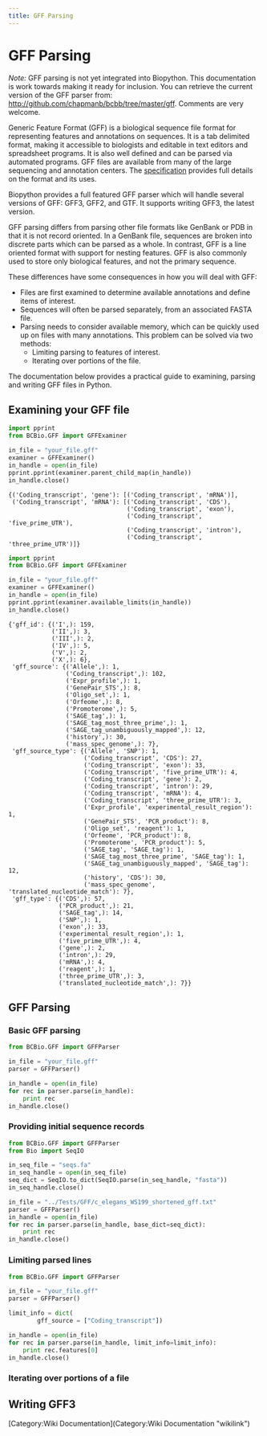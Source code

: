 ```yaml
---
title: GFF Parsing
---
```


GFF Parsing
===========

*Note:* GFF parsing is not yet integrated into Biopython. This
documentation is work towards making it ready for inclusion. You can
retrieve the current version of the GFF parser from:
<http://github.com/chapmanb/bcbb/tree/master/gff>. Comments are very
welcome.

Generic Feature Format (GFF) is a biological sequence file format for
representing features and annotations on sequences. It is a tab
delimited format, making it accessible to biologists and editable in
text editors and spreadsheet programs. It is also well defined and can
be parsed via automated programs. GFF files are available from many of
the large sequencing and annotation centers. The
[specification](http://www.sequenceontology.org/gff3.shtml) provides
full details on the format and its uses.

Biopython provides a full featured GFF parser which will handle several
versions of GFF: GFF3, GFF2, and GTF. It supports writing GFF3, the
latest version.

GFF parsing differs from parsing other file formats like GenBank or PDB
in that it is not record oriented. In a GenBank file, sequences are
broken into discrete parts which can be parsed as a whole. In contrast,
GFF is a line oriented format with support for nesting features. GFF is
also commonly used to store only biological features, and not the
primary sequence.

These differences have some consequences in how you will deal with GFF:

-   Files are first examined to determine available annotations and
    define items of interest.
-   Sequences will often be parsed separately, from an associated FASTA
    file.
-   Parsing needs to consider available memory, which can be quickly
    used up on files with many annotations. This problem can be solved
    via two methods:
    -   Limiting parsing to features of interest.
    -   Iterating over portions of the file.

The documentation below provides a practical guide to examining, parsing
and writing GFF files in Python.

Examining your GFF file
-----------------------

``` Python
import pprint
from BCBio.GFF import GFFExaminer

in_file = "your_file.gff"
examiner = GFFExaminer()
in_handle = open(in_file)
pprint.pprint(examiner.parent_child_map(in_handle))
in_handle.close()
```

    {('Coding_transcript', 'gene'): [('Coding_transcript', 'mRNA')],
     ('Coding_transcript', 'mRNA'): [('Coding_transcript', 'CDS'),
                                     ('Coding_transcript', 'exon'),
                                     ('Coding_transcript', 'five_prime_UTR'),
                                     ('Coding_transcript', 'intron'),
                                     ('Coding_transcript', 'three_prime_UTR')]}

``` Python
import pprint
from BCBio.GFF import GFFExaminer

in_file = "your_file.gff"
examiner = GFFExaminer()
in_handle = open(in_file)
pprint.pprint(examiner.available_limits(in_handle))
in_handle.close()
```

    {'gff_id': {('I',): 159,
                ('II',): 3,
                ('III',): 2,
                ('IV',): 5,
                ('V',): 2,
                ('X',): 6},
     'gff_source': {('Allele',): 1,
                    ('Coding_transcript',): 102,
                    ('Expr_profile',): 1,
                    ('GenePair_STS',): 8,
                    ('Oligo_set',): 1,
                    ('Orfeome',): 8,
                    ('Promoterome',): 5,
                    ('SAGE_tag',): 1,
                    ('SAGE_tag_most_three_prime',): 1,
                    ('SAGE_tag_unambiguously_mapped',): 12,
                    ('history',): 30,
                    ('mass_spec_genome',): 7},
     'gff_source_type': {('Allele', 'SNP'): 1,
                         ('Coding_transcript', 'CDS'): 27,
                         ('Coding_transcript', 'exon'): 33,
                         ('Coding_transcript', 'five_prime_UTR'): 4,
                         ('Coding_transcript', 'gene'): 2,
                         ('Coding_transcript', 'intron'): 29,
                         ('Coding_transcript', 'mRNA'): 4,
                         ('Coding_transcript', 'three_prime_UTR'): 3,
                         ('Expr_profile', 'experimental_result_region'): 1,
                         ('GenePair_STS', 'PCR_product'): 8,
                         ('Oligo_set', 'reagent'): 1,
                         ('Orfeome', 'PCR_product'): 8,
                         ('Promoterome', 'PCR_product'): 5,
                         ('SAGE_tag', 'SAGE_tag'): 1,
                         ('SAGE_tag_most_three_prime', 'SAGE_tag'): 1,
                         ('SAGE_tag_unambiguously_mapped', 'SAGE_tag'): 12,
                         ('history', 'CDS'): 30,
                         ('mass_spec_genome', 'translated_nucleotide_match'): 7},
     'gff_type': {('CDS',): 57,
                  ('PCR_product',): 21,
                  ('SAGE_tag',): 14,
                  ('SNP',): 1,
                  ('exon',): 33,
                  ('experimental_result_region',): 1,
                  ('five_prime_UTR',): 4,
                  ('gene',): 2,
                  ('intron',): 29,
                  ('mRNA',): 4,
                  ('reagent',): 1,
                  ('three_prime_UTR',): 3,
                  ('translated_nucleotide_match',): 7}}

GFF Parsing
-----------

### Basic GFF parsing

``` Python
from BCBio.GFF import GFFParser

in_file = "your_file.gff"
parser = GFFParser()

in_handle = open(in_file)
for rec in parser.parse(in_handle):
    print rec
in_handle.close()
```

### Providing initial sequence records

``` Python
from BCBio.GFF import GFFParser
from Bio import SeqIO

in_seq_file = "seqs.fa"
in_seq_handle = open(in_seq_file)
seq_dict = SeqIO.to_dict(SeqIO.parse(in_seq_handle, "fasta"))
in_seq_handle.close()

in_file = "../Tests/GFF/c_elegans_WS199_shortened_gff.txt"
parser = GFFParser()
in_handle = open(in_file)
for rec in parser.parse(in_handle, base_dict=seq_dict):
    print rec
in_handle.close()
```

### Limiting parsed lines

``` Python
from BCBio.GFF import GFFParser

in_file = "your_file.gff"
parser = GFFParser()

limit_info = dict(
        gff_source = ["Coding_transcript"])

in_handle = open(in_file)
for rec in parser.parse(in_handle, limit_info=limit_info):
    print rec.features[0]
in_handle.close()
```

### Iterating over portions of a file

Writing GFF3
------------

[Category:Wiki Documentation](Category:Wiki Documentation "wikilink")
